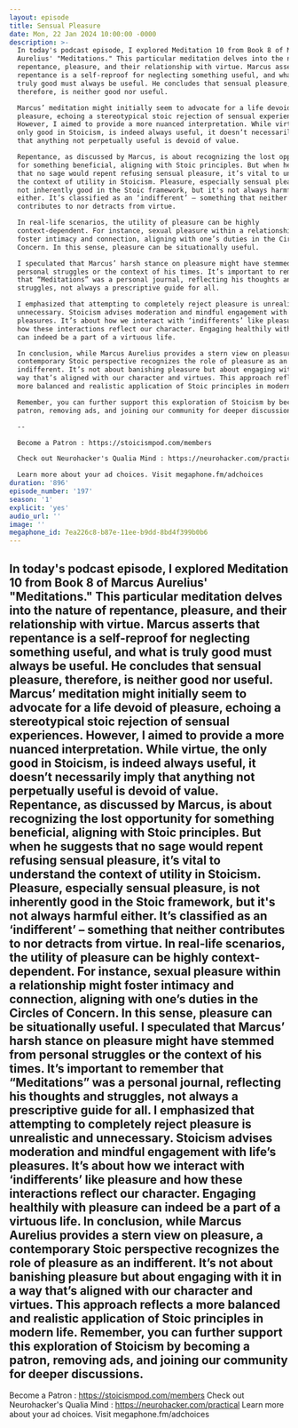 ```yaml
---
layout: episode
title: Sensual Pleasure
date: Mon, 22 Jan 2024 10:00:00 -0000
description: >-
  In today's podcast episode, I explored Meditation 10 from Book 8 of Marcus
  Aurelius' "Meditations." This particular meditation delves into the nature of
  repentance, pleasure, and their relationship with virtue. Marcus asserts that
  repentance is a self-reproof for neglecting something useful, and what is
  truly good must always be useful. He concludes that sensual pleasure,
  therefore, is neither good nor useful.

  Marcus’ meditation might initially seem to advocate for a life devoid of
  pleasure, echoing a stereotypical stoic rejection of sensual experiences.
  However, I aimed to provide a more nuanced interpretation. While virtue, the
  only good in Stoicism, is indeed always useful, it doesn’t necessarily imply
  that anything not perpetually useful is devoid of value.

  Repentance, as discussed by Marcus, is about recognizing the lost opportunity
  for something beneficial, aligning with Stoic principles. But when he suggests
  that no sage would repent refusing sensual pleasure, it’s vital to understand
  the context of utility in Stoicism. Pleasure, especially sensual pleasure, is
  not inherently good in the Stoic framework, but it's not always harmful
  either. It’s classified as an ‘indifferent’ – something that neither
  contributes to nor detracts from virtue.

  In real-life scenarios, the utility of pleasure can be highly
  context-dependent. For instance, sexual pleasure within a relationship might
  foster intimacy and connection, aligning with one’s duties in the Circles of
  Concern. In this sense, pleasure can be situationally useful.

  I speculated that Marcus’ harsh stance on pleasure might have stemmed from
  personal struggles or the context of his times. It’s important to remember
  that “Meditations” was a personal journal, reflecting his thoughts and
  struggles, not always a prescriptive guide for all.

  I emphasized that attempting to completely reject pleasure is unrealistic and
  unnecessary. Stoicism advises moderation and mindful engagement with life’s
  pleasures. It’s about how we interact with ‘indifferents’ like pleasure and
  how these interactions reflect our character. Engaging healthily with pleasure
  can indeed be a part of a virtuous life.

  In conclusion, while Marcus Aurelius provides a stern view on pleasure, a
  contemporary Stoic perspective recognizes the role of pleasure as an
  indifferent. It’s not about banishing pleasure but about engaging with it in a
  way that’s aligned with our character and virtues. This approach reflects a
  more balanced and realistic application of Stoic principles in modern life.

  Remember, you can further support this exploration of Stoicism by becoming a
  patron, removing ads, and joining our community for deeper discussions.

  --

  Become a Patron : https://stoicismpod.com/members

  Check out Neurohacker's Qualia Mind : https://neurohacker.com/practical

  Learn more about your ad choices. Visit megaphone.fm/adchoices
duration: '896'
episode_number: '197'
season: '1'
explicit: 'yes'
audio_url: ''
image: ''
megaphone_id: 7ea226c8-b87e-11ee-b9dd-8bd4f399b0b6
---
```


In today's podcast episode, I explored Meditation 10 from Book 8 of Marcus Aurelius' "Meditations." This particular meditation delves into the nature of repentance, pleasure, and their relationship with virtue. Marcus asserts that repentance is a self-reproof for neglecting something useful, and what is truly good must always be useful. He concludes that sensual pleasure, therefore, is neither good nor useful.
Marcus’ meditation might initially seem to advocate for a life devoid of pleasure, echoing a stereotypical stoic rejection of sensual experiences. However, I aimed to provide a more nuanced interpretation. While virtue, the only good in Stoicism, is indeed always useful, it doesn’t necessarily imply that anything not perpetually useful is devoid of value.
Repentance, as discussed by Marcus, is about recognizing the lost opportunity for something beneficial, aligning with Stoic principles. But when he suggests that no sage would repent refusing sensual pleasure, it’s vital to understand the context of utility in Stoicism. Pleasure, especially sensual pleasure, is not inherently good in the Stoic framework, but it's not always harmful either. It’s classified as an ‘indifferent’ – something that neither contributes to nor detracts from virtue.
In real-life scenarios, the utility of pleasure can be highly context-dependent. For instance, sexual pleasure within a relationship might foster intimacy and connection, aligning with one’s duties in the Circles of Concern. In this sense, pleasure can be situationally useful.
I speculated that Marcus’ harsh stance on pleasure might have stemmed from personal struggles or the context of his times. It’s important to remember that “Meditations” was a personal journal, reflecting his thoughts and struggles, not always a prescriptive guide for all.
I emphasized that attempting to completely reject pleasure is unrealistic and unnecessary. Stoicism advises moderation and mindful engagement with life’s pleasures. It’s about how we interact with ‘indifferents’ like pleasure and how these interactions reflect our character. Engaging healthily with pleasure can indeed be a part of a virtuous life.
In conclusion, while Marcus Aurelius provides a stern view on pleasure, a contemporary Stoic perspective recognizes the role of pleasure as an indifferent. It’s not about banishing pleasure but about engaging with it in a way that’s aligned with our character and virtues. This approach reflects a more balanced and realistic application of Stoic principles in modern life.
Remember, you can further support this exploration of Stoicism by becoming a patron, removing ads, and joining our community for deeper discussions.
--
Become a Patron : https://stoicismpod.com/members
Check out Neurohacker's Qualia Mind : https://neurohacker.com/practical
Learn more about your ad choices. Visit megaphone.fm/adchoices